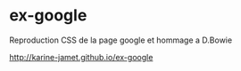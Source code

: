# ex-google
Reproduction CSS de la page google et hommage a D.Bowie

http://karine-jamet.github.io/ex-google
